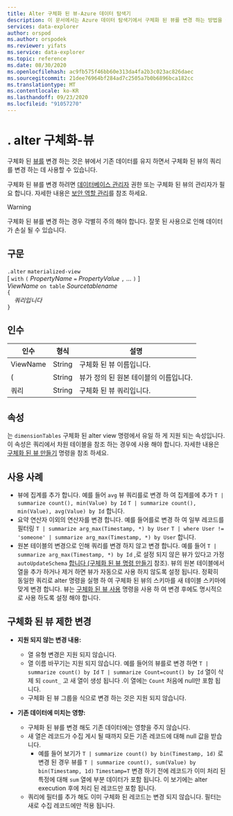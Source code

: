 ```yaml
---
title: Alter 구체화 된 뷰-Azure 데이터 탐색기
description: 이 문서에서는 Azure 데이터 탐색기에서 구체화 된 뷰를 변경 하는 방법을 설명 합니다.
services: data-explorer
author: orspod
ms.author: orspodek
ms.reviewer: yifats
ms.service: data-explorer
ms.topic: reference
ms.date: 08/30/2020
ms.openlocfilehash: ac9fb575f46bb60e313da4fa2b3c023ac826daec
ms.sourcegitcommit: 21dee76964bf284ad7c2505a7b0b6896bca182cc
ms.translationtype: MT
ms.contentlocale: ko-KR
ms.lasthandoff: 09/23/2020
ms.locfileid: "91057270"
---
```

# <a name="alter-materialized-view"></a>. alter 구체화-뷰

구체화 된 [뷰를](materialized-view-overview.md) 변경 하는 것은 뷰에서 기존 데이터를 유지 하면서 구체화 된 뷰의 쿼리를 변경 하는 데 사용할 수 있습니다.

구체화 된 뷰를 변경 하려면 [데이터베이스 관리자](../access-control/role-based-authorization.md) 권한 또는 구체화 된 뷰의 관리자가 필요 합니다. 자세한 내용은 [보안 역할 관리](../security-roles.md)를 참조 하세요.

> [!WARNING]
> 구체화 된 뷰를 변경 하는 경우 각별히 주의 해야 합니다. 잘못 된 사용으로 인해 데이터가 손실 될 수 있습니다.

## <a name="syntax"></a>구문

`.alter` `materialized-view`  
[ `with` `(` *PropertyName* `=` *PropertyValue* `,` ... `)` ]  
*ViewName* `on table` *Sourcetablename*  
`{`  
    &nbsp;&nbsp;&nbsp;&nbsp;*쿼리입니다*  
`}`

## <a name="arguments"></a>인수

|인수|형식|설명
|----------------|-------|---|
|ViewName|String|구체화 된 뷰 이름입니다.|
|(|String|뷰가 정의 된 원본 테이블의 이름입니다.|
|쿼리|String|구체화 된 뷰 쿼리입니다.|

## <a name="properties"></a>속성

는 `dimensionTables` 구체화 된 alter view 명령에서 유일 하 게 지원 되는 속성입니다. 이 속성은 쿼리에서 차원 테이블을 참조 하는 경우에 사용 해야 합니다. 자세한 내용은 [구체화 된 뷰 만들기](materialized-view-create.md) 명령을 참조 하세요.

## <a name="use-cases"></a>사용 사례

* 뷰에 집계를 추가 합니다. 예를 들어 `avg` 뷰 쿼리를로 변경 하 여 집계를에 추가 `T | summarize count(), min(Value) by Id` `T | summarize count(), min(Value), avg(Value) by Id` 합니다.
* 요약 연산자 이외의 연산자를 변경 합니다. 예를 들어를로 변경 하 여 일부 레코드를 필터링  `T | summarize arg_max(Timestamp, *) by User` `T | where User != 'someone' | summarize arg_max(Timestamp, *) by User` 합니다.
* 원본 테이블의 변경으로 인해 쿼리를 변경 하지 않고 변경 합니다. 예를 들어 `T | summarize arg_max(Timestamp, *) by Id` ,로 설정 되지 않은 뷰가 있다고 가정 `autoUpdateSchema` [합니다 (구체화 된 뷰 명령 만들기](materialized-view-create.md) 참조). 뷰의 원본 테이블에서 열을 추가 하거나 제거 하면 뷰가 자동으로 사용 하지 않도록 설정 됩니다. 정확히 동일한 쿼리로 alter 명령을 실행 하 여 구체화 된 뷰의 스키마를 새 테이블 스키마에 맞게 변경 합니다. 뷰는 [구체화 된 뷰 사용](materialized-view-enable-disable.md) 명령을 사용 하 여 변경 후에도 명시적으로 사용 하도록 설정 해야 합니다.

## <a name="alter-materialized-view-limitations"></a>구체화 된 뷰 제한 변경

* **지원 되지 않는 변경 내용:**
    * 열 유형 변경은 지원 되지 않습니다.
    * 열 이름 바꾸기는 지원 되지 않습니다. 예를 들어의 뷰를로 변경 하면 `T | summarize count() by Id` `T | summarize Count=count() by Id` 열이 삭제 되 `count_` 고 새 열이 생성 됩니다 .이 열에는 `Count` 처음에 null만 포함 됩니다.
    * 구체화 된 뷰 그룹을 식으로 변경 하는 것은 지원 되지 않습니다.

* **기존 데이터에 미치는 영향:**
    * 구체화 된 뷰를 변경 해도 기존 데이터에는 영향을 주지 않습니다.
    * 새 열은 레코드가 수집 게시 될 때까지 모든 기존 레코드에 대해 null 값을 받습니다.
        * 예를 들어 보기가 `T | summarize count() by bin(Timestamp, 1d)` 로 변경 된 경우 뷰를 `T | summarize count(), sum(Value) by bin(Timestamp, 1d)` `Timestamp=T` 변경 하기 전에 레코드가 이미 처리 된 특정에 대해 `sum` 열에 부분 데이터가 포함 됩니다. 이 보기에는 alter execution 후에 처리 된 레코드만 포함 됩니다.
    * 쿼리에 필터를 추가 해도 이미 구체화 된 레코드는 변경 되지 않습니다. 필터는 새로 수집 레코드에만 적용 됩니다.

